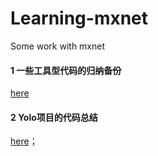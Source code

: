 # Learning-mxnet
Some work with mxnet

#### 1 一些工具型代码的归纳备份 
[here](https://github.com/EchoWangHF/Learning-mxnet/tree/master/Code_Tools%20about%20Images)

#### 2 Yolo项目的代码总结
[here](https://github.com/EchoWangHF/Learning-mxnet/tree/master/Yolo)；</br>
